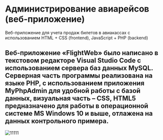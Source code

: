 # Администрирование авиарейсов (веб-приложение)
Веб-приложение для учета продаж билетов в авиакассах с использованием HTML + CSS (frontend), JavaScript + PHP (backend)
## Веб-приложение «FlightWeb» было написано в текстовом редакторе Visual Studio Code с использованием сервера баз данных MySQL. Серверная часть программы реализована на языке PHP, с использованием приложения MyPhpAdmin для удобной работы с базой данных, визуальная часть – CSS, HTML5 предназначено для работы в операционной системе MS Windows 10 и выше, отлажена на данных контрольного примера.
![11111](https://user-images.githubusercontent.com/57669173/206175877-1e7fab0b-15f0-4dbf-8488-cf33c84db796.jpg)


